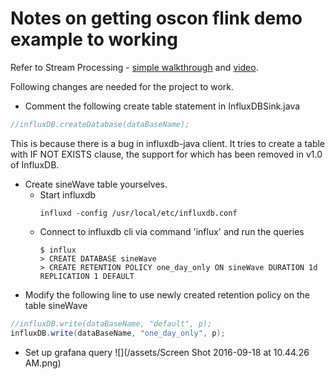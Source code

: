 # Notes on getting oscon flink demo example to working

Refer to Stream Processing - [simple walkthrough](http://data-artisans.com/robust-stream-processing-flink-walkthrough/) and [video](https://www.youtube.com/watch?v=fstKKxvY23c).

Following changes are needed for the project to work.
* Comment the following create table statement in InfluxDBSink.java
```java
//influxDB.createDatabase(dataBaseName);
```
This is because there is a bug in influxdb-java client. It tries to create a table with IF NOT EXISTS clause, the support for which has been removed in v1.0 of InfluxDB.
* Create sineWave table yourselves.
  * Start influxdb
    ```
    influxd -config /usr/local/etc/influxdb.conf
    ```
  * Connect to influxdb cli via command 'influx' and run the queries
    ```
    $ influx
    > CREATE DATABASE sineWave 
    > CREATE RETENTION POLICY one_day_only ON sineWave DURATION 1d REPLICATION 1 DEFAULT
    ```
* Modify the following line to use newly created retention policy on the table sineWave
```java
//influxDB.write(dataBaseName, "default", p);
influxDB.write(dataBaseName, "one_day_only", p);
```
* Set up grafana query
![](/assets/Screen Shot 2016-09-18 at 10.44.26 AM.png)
